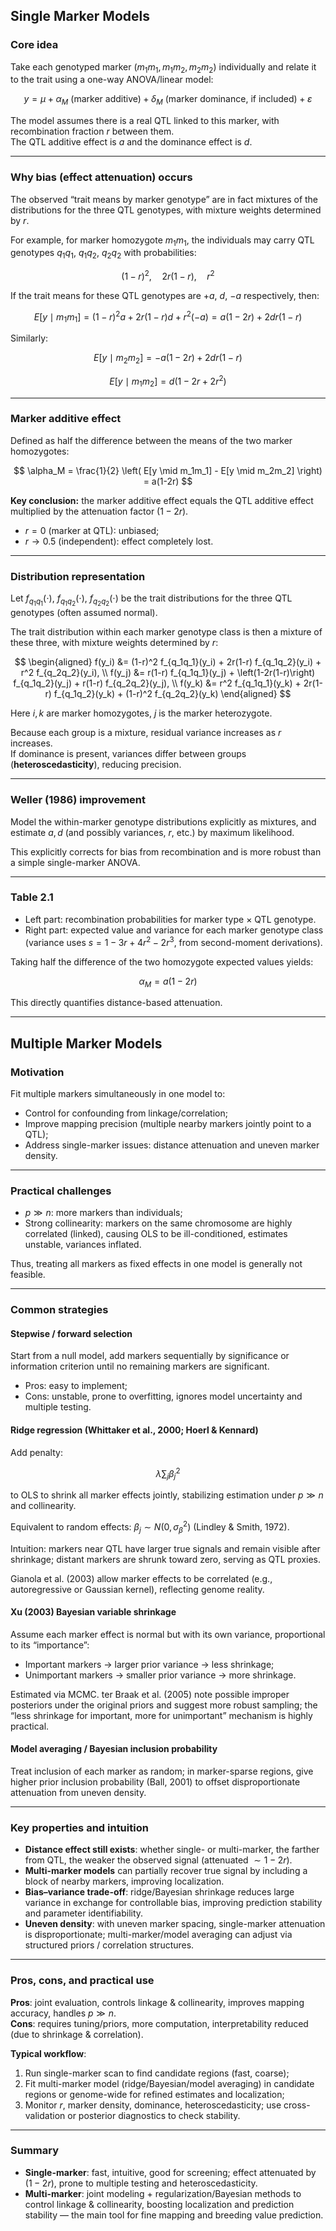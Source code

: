 ## Single Marker Models

### Core idea

Take each genotyped marker $(m_1m_1, m_1m_2, m_2m_2)$ individually and relate it to the trait using a one-way ANOVA/linear model:

$$
y = \mu + \alpha_M \ (\text{marker additive}) + \delta_M \ (\text{marker dominance, if included}) + \varepsilon
$$

The model assumes there is a real QTL linked to this marker, with recombination fraction $r$ between them.  
The QTL additive effect is $a$ and the dominance effect is $d$.

---

### Why bias (effect attenuation) occurs

The observed “trait means by marker genotype” are in fact mixtures of the distributions for the three QTL genotypes, with mixture weights determined by $r$.

For example, for marker homozygote $m_1m_1$, the individuals may carry QTL genotypes $q_1q_1$, $q_1q_2$, $q_2q_2$ with probabilities:

$$
(1-r)^2,\quad 2r(1-r),\quad r^2
$$

If the trait means for these QTL genotypes are $+a$, $d$, $-a$ respectively, then:

$$
E[y \mid m_1m_1] = (1-r)^2 a + 2r(1-r) d + r^2 (-a) = a(1-2r) + 2dr(1-r)
$$

Similarly:

$$
E[y \mid m_2m_2] = -a(1-2r) + 2dr(1-r)
$$

$$
E[y \mid m_1m_2] = d(1 - 2r + 2r^2)
$$

---

### Marker additive effect

Defined as half the difference between the means of the two marker homozygotes:

$$
\alpha_M = \frac{1}{2} \left( E[y \mid m_1m_1] - E[y \mid m_2m_2] \right) = a(1-2r)
$$

**Key conclusion:** the marker additive effect equals the QTL additive effect multiplied by the attenuation factor $(1-2r)$.

- $r = 0$ (marker at QTL): unbiased;
- $r \to 0.5$ (independent): effect completely lost.

---

### Distribution representation

Let $f_{q_1q_1}(\cdot)$, $f_{q_1q_2}(\cdot)$, $f_{q_2q_2}(\cdot)$ be the trait distributions for the three QTL genotypes (often assumed normal).

The trait distribution within each marker genotype class is then a mixture of these three, with mixture weights determined by $r$:

$$
\begin{aligned}
f(y_i) &= (1-r)^2 f_{q_1q_1}(y_i) + 2r(1-r) f_{q_1q_2}(y_i) + r^2 f_{q_2q_2}(y_i), \\
f(y_j) &= r(1-r) f_{q_1q_1}(y_j) + \left(1-2r(1-r)\right) f_{q_1q_2}(y_j) + r(1-r) f_{q_2q_2}(y_j), \\
f(y_k) &= r^2 f_{q_1q_1}(y_k) + 2r(1-r) f_{q_1q_2}(y_k) + (1-r)^2 f_{q_2q_2}(y_k)
\end{aligned}
$$

Here $i, k$ are marker homozygotes, $j$ is the marker heterozygote.

Because each group is a mixture, residual variance increases as $r$ increases.  
If dominance is present, variances differ between groups (**heteroscedasticity**), reducing precision.

---

### Weller (1986) improvement

Model the within-marker genotype distributions explicitly as mixtures, and estimate $a, d$ (and possibly variances, $r$, etc.) by maximum likelihood.

This explicitly corrects for bias from recombination and is more robust than a simple single-marker ANOVA.

---

### Table 2.1

- Left part: recombination probabilities for marker type × QTL genotype.
- Right part: expected value and variance for each marker genotype class  
  (variance uses $s = 1 - 3r + 4r^2 - 2r^3$, from second-moment derivations).

Taking half the difference of the two homozygote expected values yields:

$$
\alpha_M = a(1-2r)
$$

This directly quantifies distance-based attenuation.

---

## Multiple Marker Models

### Motivation

Fit multiple markers simultaneously in one model to:

- Control for confounding from linkage/correlation;
- Improve mapping precision (multiple nearby markers jointly point to a QTL);
- Address single-marker issues: distance attenuation and uneven marker density.

---

### Practical challenges

- $p \gg n$: more markers than individuals;
- Strong collinearity: markers on the same chromosome are highly correlated (linked), causing OLS to be ill-conditioned, estimates unstable, variances inflated.

Thus, treating all markers as fixed effects in one model is generally not feasible.

---

### Common strategies

#### Stepwise / forward selection

Start from a null model, add markers sequentially by significance or information criterion until no remaining markers are significant.

- Pros: easy to implement;
- Cons: unstable, prone to overfitting, ignores model uncertainty and multiple testing.

#### Ridge regression (Whittaker et al., 2000; Hoerl & Kennard)

Add penalty:

$$
\lambda \sum_j \beta_j^2
$$

to OLS to shrink all marker effects jointly, stabilizing estimation under $p \gg n$ and collinearity.

Equivalent to random effects: $\beta_j \sim N(0, \sigma_\beta^2)$ (Lindley & Smith, 1972).

Intuition: markers near QTL have larger true signals and remain visible after shrinkage; distant markers are shrunk toward zero, serving as QTL proxies.

Gianola et al. (2003) allow marker effects to be correlated (e.g., autoregressive or Gaussian kernel), reflecting genome reality.

#### Xu (2003) Bayesian variable shrinkage

Assume each marker effect is normal but with its own variance, proportional to its “importance”:

- Important markers → larger prior variance → less shrinkage;
- Unimportant markers → smaller prior variance → more shrinkage.

Estimated via MCMC. ter Braak et al. (2005) note possible improper posteriors under the original priors and suggest more robust sampling; the “less shrinkage for important, more for unimportant” mechanism is highly practical.

#### Model averaging / Bayesian inclusion probability

Treat inclusion of each marker as random; in marker-sparse regions, give higher prior inclusion probability (Ball, 2001) to offset disproportionate attenuation from uneven density.

---

### Key properties and intuition

- **Distance effect still exists**: whether single- or multi-marker, the farther from QTL, the weaker the observed signal (attenuated $\sim 1-2r$).
- **Multi-marker models** can partially recover true signal by including a block of nearby markers, improving localization.
- **Bias–variance trade-off**: ridge/Bayesian shrinkage reduces large variance in exchange for controllable bias, improving prediction stability and parameter identifiability.
- **Uneven density**: with uneven marker spacing, single-marker attenuation is disproportionate; multi-marker/model averaging can adjust via structured priors / correlation structures.

---

### Pros, cons, and practical use

**Pros**: joint evaluation, controls linkage & collinearity, improves mapping accuracy, handles $p \gg n$.  
**Cons**: requires tuning/priors, more computation, interpretability reduced (due to shrinkage & correlation).

**Typical workflow**:

1. Run single-marker scan to find candidate regions (fast, coarse);
2. Fit multi-marker model (ridge/Bayesian/model averaging) in candidate regions or genome-wide for refined estimates and localization;
3. Monitor $r$, marker density, dominance, heteroscedasticity; use cross-validation or posterior diagnostics to check stability.

---

### Summary

- **Single-marker**: fast, intuitive, good for screening; effect attenuated by $(1-2r)$, prone to multiple testing and heteroscedasticity.
- **Multi-marker**: joint modeling + regularization/Bayesian methods to control linkage & collinearity, boosting localization and prediction stability — the main tool for fine mapping and breeding value prediction.
